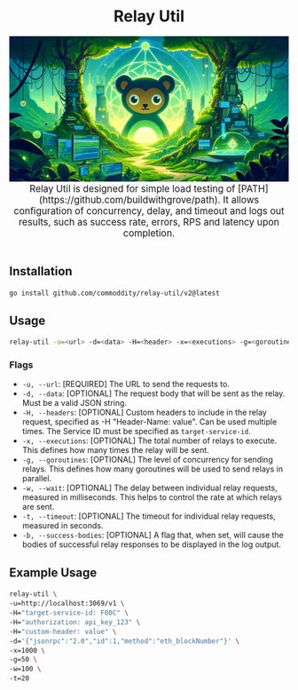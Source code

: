<div align="center">
    <h1>Relay Util</h1>
    <img src="https://github.com/commoddity/relay-util/blob/main/.github/relay-util.png?raw=true" alt="Relay Util logo" width="600"/>
    <br/>
    <big>Relay Util is designed for simple load testing of [PATH](https://github.com/buildwithgrove/path). It allows configuration of concurrency, delay, and timeout and logs out results, such as success rate, errors, RPS and latency upon completion.</big>
</div>
<br/>

## Installation

```bash
go install github.com/commoddity/relay-util/v2@latest
```

## Usage

```bash
relay-util -u=<url> -d=<data> -H=<header> -x=<executions> -g=<goroutines> -w=<wait> -t=<timeout> [-b] 
```

### Flags

- `-u, --url`: [REQUIRED] The URL to send the requests to.
- `-d, --data`: [OPTIONAL] The request body that will be sent as the relay. Must be a valid JSON string.
- `-H, --headers`: [OPTIONAL] Custom headers to include in the relay request, specified as -H "Header-Name: value". Can be used multiple times. The Service ID must be specified as `target-service-id`.
- `-x, --executions`: [OPTIONAL] The total number of relays to execute. This defines how many times the relay will be sent.
- `-g, --goroutines`: [OPTIONAL] The level of concurrency for sending relays. This defines how many goroutines will be used to send relays in parallel.
- `-w, --wait`: [OPTIONAL] The delay between individual relay requests, measured in milliseconds. This helps to control the rate at which relays are sent.
- `-t, --timeout`: [OPTIONAL] The timeout for individual relay requests, measured in seconds.
- `-b, --success-bodies`: [OPTIONAL] A flag that, when set, will cause the bodies of successful relay responses to be displayed in the log output.

## Example Usage

```bash
relay-util \
-u=http://localhost:3069/v1 \
-H="target-service-id: F00C" \
-H="authorization: api_key_123" \
-H="custom-header: value" \
-d='{"jsonrpc":"2.0","id":1,"method":"eth_blockNumber"}' \
-x=1000 \
-g=50 \
-w=100 \
-t=20
```
